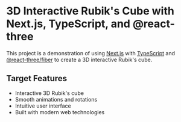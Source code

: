 # 3D Interactive Rubik's Cube with Next.js, TypeScript, and @react-three

This project is a demonstration of using [Next.js](https://nextjs.org/) with [TypeScript](https://www.typescriptlang.org/) and [@react-three/fiber](https://docs.pmnd.rs/react-three-fiber/getting-started/introduction) to create a 3D interactive Rubik's cube.

## Target Features

- Interactive 3D Rubik's cube
- Smooth animations and rotations
- Intuitive user interface
- Built with modern web technologies